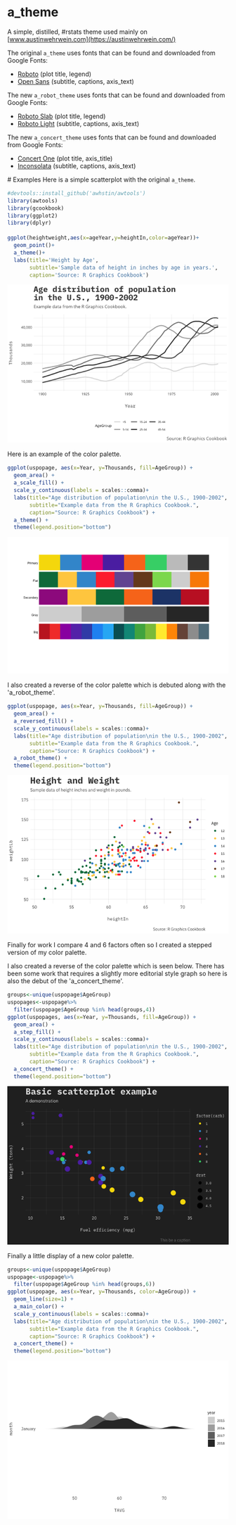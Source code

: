 a\_theme
========

A simple, distilled, \#rstats theme used mainly on [www.austinwehrwein.com](https://austinwehrwein.com/)

The original <code>a\_theme</code> uses fonts that can be found and downloaded from Google Fonts:

-   [Roboto](https://fonts.google.com/specimen/Slabo+27px) (plot title, legend)
-   [Open Sans](https://fonts.google.com/specimen/Open+Sans) (subtitle, captions, axis\_text)

The new <code>a\_robot\_theme</code> uses fonts that can be found and downloaded from Google Fonts:

-   [Roboto Slab](https://fonts.google.com/specimen/Roboto+Slab) (plot title, legend)
-   [Roboto Light](https://fonts.google.com/specimen/Roboto) (subtitle, captions, axis\_text)

The new <code>a\_concert\_theme</code> uses fonts that can be found and downloaded from Google Fonts:

-   [Concert One](https://fonts.google.com/specimen/Concert+One) (plot title, axis\_title)
-   [Inconsolata](https://fonts.google.com/specimen/Inconsolata) (subtitle, captions, axis\_text)

\# Examples Here is a simple scatterplot with the original <code>a\_theme</code>.

``` r
#devtools::install_github('awhstin/awtools')
library(awtools)
library(gcookbook)
library(ggplot2)
library(dplyr)

ggplot(heightweight,aes(x=ageYear,y=heightIn,color=ageYear))+
  geom_point()+
  a_theme()+
  labs(title='Height by Age',
       subtitle='Sample data of height in inches by age in years.',
       caption='Source: R Graphics Cookbook')
```

![](README_files/figure-markdown_github/unnamed-chunk-1-1.png)

Here is an example of the color palette.

``` r
ggplot(uspopage, aes(x=Year, y=Thousands, fill=AgeGroup)) + 
  geom_area() +
  a_scale_fill() +
  scale_y_continuous(labels = scales::comma)+
  labs(title="Age distribution of population\nin the U.S., 1900-2002",
       subtitle="Example data from the R Graphics Cookbook.",
       caption="Source: R Graphics Cookbook") +
  a_theme() +
  theme(legend.position="bottom")
```

![](README_files/figure-markdown_github/unnamed-chunk-2-1.png)

I also created a reverse of the color palette which is debuted along with the 'a\_robot\_theme'.

``` r
ggplot(uspopage, aes(x=Year, y=Thousands, fill=AgeGroup)) + 
  geom_area() +
  a_reversed_fill() +
  scale_y_continuous(labels = scales::comma)+
  labs(title="Age distribution of population\nin the U.S., 1900-2002",
       subtitle="Example data from the R Graphics Cookbook.",
       caption="Source: R Graphics Cookbook") +
  a_robot_theme() +
  theme(legend.position="bottom")
```

![](README_files/figure-markdown_github/unnamed-chunk-3-1.png)

Finally for work I compare 4 and 6 factors often so I created a stepped version of my color palette.

I also created a reverse of the color palette which is seen below. There has been some work that requires a slightly more editorial style graph so here is also the debut of the 'a\_concert\_theme'.

``` r
groups<-unique(uspopage$AgeGroup)
uspopages<-uspopage%>%
  filter(uspopage$AgeGroup %in% head(groups,4))
ggplot(uspopages, aes(x=Year, y=Thousands, fill=AgeGroup)) + 
  geom_area() +
  a_step_fill() +
  scale_y_continuous(labels = scales::comma)+
  labs(title="Age distribution of population\nin the U.S., 1900-2002",
       subtitle="Example data from the R Graphics Cookbook.",
       caption="Source: R Graphics Cookbook") +
  a_concert_theme() +
  theme(legend.position="bottom")
```

![](README_files/figure-markdown_github/unnamed-chunk-4-1.png)

Finally a little display of a new color palette.

``` r
groups<-unique(uspopage$AgeGroup)
uspopage<-uspopage%>%
  filter(uspopage$AgeGroup %in% head(groups,6))
ggplot(uspopage, aes(x=Year, y=Thousands, color=AgeGroup)) + 
  geom_line(size=1) +
  a_main_color() +
  scale_y_continuous(labels = scales::comma)+
  labs(title="Age distribution of population\nin the U.S., 1900-2002",
       subtitle="Example data from the R Graphics Cookbook.",
       caption="Source: R Graphics Cookbook") +
  a_concert_theme() +
  theme(legend.position="bottom")
```

![](README_files/figure-markdown_github/unnamed-chunk-5-1.png)
